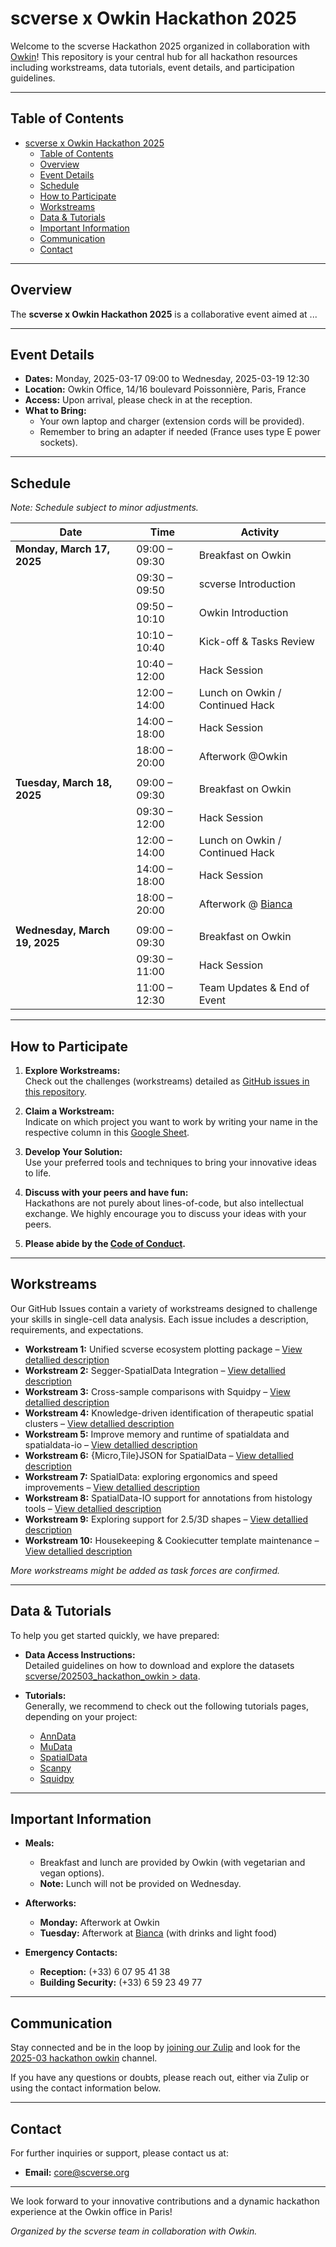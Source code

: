 # scverse x Owkin Hackathon 2025

Welcome to the scverse Hackathon 2025 organized in collaboration with [Owkin](https://www.owkin.com)! This repository is your central hub for all hackathon resources including workstreams, data tutorials, event details, and participation guidelines.

---

## Table of Contents

- [scverse x Owkin Hackathon 2025](#scverse-x-owkin-hackathon-2025)
  - [Table of Contents](#table-of-contents)
  - [Overview](#overview)
  - [Event Details](#event-details)
  - [Schedule](#schedule)
  - [How to Participate](#how-to-participate)
  - [Workstreams](#workstreams)
  - [Data \& Tutorials](#data--tutorials)
  - [Important Information](#important-information)
  - [Communication](#communication)
  - [Contact](#contact)

---

## Overview

The **scverse x Owkin Hackathon 2025** is a collaborative event aimed at ...

---

## Event Details

- **Dates:** Monday, 2025-03-17 09:00 to Wednesday, 2025-03-19 12:30
- **Location:** Owkin Office, 14/16 boulevard Poissonnière, Paris, France
- **Access:** Upon arrival, please check in at the reception.
- **What to Bring:**
  - Your own laptop and charger (extension cords will be provided).  
  - Remember to bring an adapter if needed (France uses type E power sockets).

---

## Schedule

*Note: Schedule subject to minor adjustments.*

| Date                       | Time            | Activity                               |
|----------------------------|-----------------|----------------------------------------|
| **Monday, March 17, 2025** | 09:00 – 09:30   | Breakfast on Owkin                     |
|                            | 09:30 – 09:50   | scverse Introduction                   |
|                            | 09:50 – 10:10   | Owkin Introduction                     |
|                            | 10:10 – 10:40   | Kick-off & Tasks Review                |
|                            | 10:40 – 12:00   | Hack Session                           |
|                            | 12:00 – 14:00   | Lunch on Owkin / Continued Hack        |
|                            | 14:00 – 18:00   | Hack Session                           |
|                            | 18:00 – 20:00   | Afterwork @Owkin                       |
|                            |                 |                                        |
| **Tuesday, March 18, 2025**| 09:00 – 09:30   | Breakfast on Owkin                     |
|                            | 09:30 – 12:00   | Hack Session                           |
|                            | 12:00 – 14:00   | Lunch on Owkin / Continued Hack        |
|                            | 14:00 – 18:00   | Hack Session                           |
|                            | 18:00 – 20:00   | Afterwork @ [Bianca](https://maps.app.goo.gl/paTs1PoTaLMpGFsJ9) |
|                            |                 |                                        |
| **Wednesday, March 19, 2025**| 09:00 – 09:30 | Breakfast on Owkin                     |
|                            | 09:30 – 11:00   | Hack Session                           |
|                            | 11:00 – 12:30   | Team Updates & End of Event            |


---

## How to Participate

1. **Explore Workstreams:**  
   Check out the challenges (workstreams) detailed as [GitHub issues in this repository](https://github.com/scverse/202503_hackathon_owkin/issues).

2. **Claim a Workstream:**  
   Indicate on which project you want to work by writing your name in the respective column in this [Google Sheet](https://docs.google.com/spreadsheets/d/1f8i7c4cuFnUof2_-dPTYoTEVhK4i5flWGV2vGViLvsE/edit?gid=0#gid=0).

3. **Develop Your Solution:**  
   Use your preferred tools and techniques to bring your innovative ideas to life.

4. **Discuss with your peers and have fun:**  
   Hackathons are not purely about lines-of-code, but also intellectual exchange. We highly encourage you to discuss your ideas with your peers.

5. **Please abide by the [Code of Conduct](https://scverse.org/about/code_of_conduct).**

---

## Workstreams

Our GitHub Issues contain a variety of workstreams designed to challenge your skills in single-cell data analysis. Each issue includes a description, requirements, and expectations.  
- **Workstream 1:** Unified scverse ecosystem plotting package – [View detallied description](https://github.com/scverse/202503_hackathon_owkin/issues/1)  
- **Workstream 2:** Segger-SpatialData Integration – [View detallied description](https://github.com/scverse/202503_hackathon_owkin/issues/11)  
- **Workstream 3:** Cross-sample comparisons with Squidpy – [View detallied description](https://github.com/scverse/202503_hackathon_owkin/issues/12)
- **Workstream 4:** Knowledge-driven identification of therapeutic spatial clusters – [View detallied description](https://github.com/scverse/202503_hackathon_owkin/issues/14)
- **Workstream 5:** Improve memory and runtime of spatialdata and spatialdata-io – [View detallied description](https://github.com/scverse/202503_hackathon_owkin/issues/10)
- **Workstream 6:** {Micro,Tile}JSON for SpatialData – [View detallied description](https://github.com/scverse/202503_hackathon_owkin/issues/4)
- **Workstream 7:** SpatialData: exploring ergonomics and speed improvements – [View detallied description](https://github.com/scverse/202503_hackathon_owkin/issues/6)
- **Workstream 8:** SpatialData-IO support for annotations from histology tools – [View detallied description](https://github.com/scverse/202503_hackathon_owkin/issues/9)
- **Workstream 9:** Exploring support for 2.5/3D shapes – [View detallied description](https://github.com/scverse/202503_hackathon_owkin/issues/8)
- **Workstream 10:** Housekeeping & Cookiecutter template maintenance – [View detallied description](https://github.com/scverse/202503_hackathon_owkin/issues/7)


*More workstreams might be added as task forces are confirmed.*

---

## Data & Tutorials

To help you get started quickly, we have prepared:

- **Data Access Instructions:**  
  Detailed guidelines on how to download and explore the datasets [scverse/202503_hackathon_owkin > data](https://github.com/scverse/202503_hackathon_owkin/tree/main/data).

- **Tutorials:**  
  Generally, we recommend to check out the following tutorials pages, depending on your project:
  - [AnnData](https://anndata.readthedocs.io/en/stable/tutorials/index.html)
  - [MuData](https://mudata.readthedocs.io/en/latest/notebooks/quickstart_mudata.html)
  - [SpatialData](https://spatialdata.scverse.org/en/stable/tutorials/notebooks/notebooks.html)
  - [Scanpy](https://scanpy.readthedocs.io/en/stable/tutorials/index.html)
  - [Squidpy](https://squidpy.readthedocs.io/en/stable/notebooks/tutorials/index.html)

---

## Important Information

- **Meals:**  
  - Breakfast and lunch are provided by Owkin (with vegetarian and vegan options).  
  - **Note:** Lunch will not be provided on Wednesday.

- **Afterworks:**  
  - **Monday:** Afterwork at Owkin  
  - **Tuesday:** Afterwork at [Bianca](https://maps.app.goo.gl/paTs1PoTaLMpGFsJ9) (with drinks and light food)

- **Emergency Contacts:**  
  - **Reception:** (+33) 6 07 95 41 38  
  - **Building Security:** (+33) 6 59 23 49 77

---

## Communication

Stay connected and be in the loop by [joining our Zulip](https://scverse.zulipchat.com) and look for the [2025-03 hackathon owkin](https://scverse.zulipchat.com/#narrow/channel/488601-2025-03-hackathon-owkin) channel.

If you have any questions or doubts, please reach out, either via Zulip or using the contact information below.

---

## Contact

For further inquiries or support, please contact us at:

- **Email:** [core@scverse.org](mailto:core@scverse.org)

---

We look forward to your innovative contributions and a dynamic hackathon experience at the Owkin office in Paris!

*Organized by the scverse team in collaboration with Owkin.*
